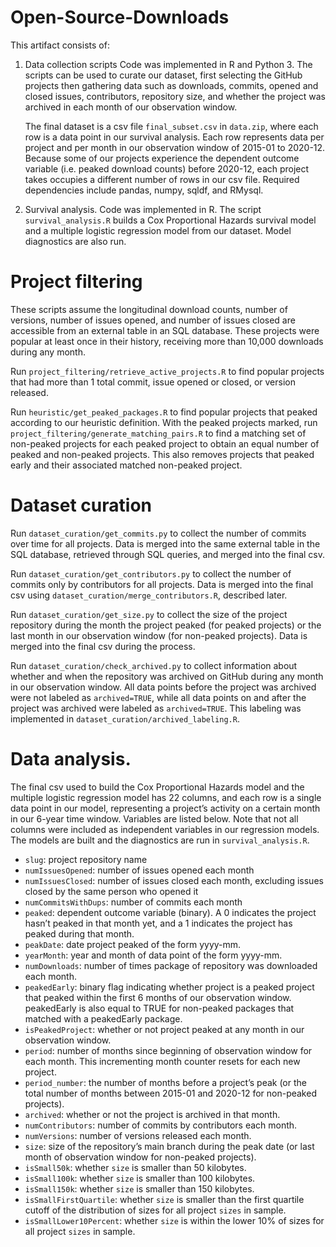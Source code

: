 # Open-Source-Downloads
This artifact consists of:

1. Data collection scripts
Code was implemented in R and Python 3. The scripts can be used to curate our dataset, first selecting the GitHub projects then gathering data such as downloads, commits, opened and closed issues, contributors, repository size, and whether the project was archived in each month of our observation window. 

    The final dataset is a csv file ```final_subset.csv``` in ```data.zip```, where each row is a data point in our survival analysis. Each row represents data per project and per month in our observation window of 2015-01 to 2020-12. Because some of our projects experience the dependent outcome variable (i.e. peaked download counts) before 2020-12, each project takes occupies a different number of rows in our csv file. Required dependencies include pandas, numpy, sqldf, and RMysql. 

2. Survival analysis.
Code was implemented in R. The script ```survival_analysis.R``` builds a Cox Proportional Hazards survival model and a multiple logistic regression model from our dataset. Model diagnostics are also run.

# Project filtering
These scripts assume the longitudinal download counts, number of versions, number of issues opened, and number of issues closed are accessible from an external table in an SQL database. These projects were popular at least once in their history, receiving more than 10,000 downloads during any month.

Run ```project_filtering/retrieve_active_projects.R``` to find popular projects that had more than 1 total commit, issue opened or closed, or version released. 

Run ```heuristic/get_peaked_packages.R``` to find popular projects that peaked according to our heuristic definition. With the peaked projects marked, run ```project_filtering/generate_matching_pairs.R``` to find a matching set of non-peaked projects for each peaked project to obtain an equal number of peaked and non-peaked projects. This also removes projects that peaked early and their associated matched non-peaked project.

# Dataset curation
Run ```dataset_curation/get_commits.py``` to collect the number of commits over time for all projects. Data is merged into the same external table in the SQL database, retrieved through SQL queries, and merged into the final csv.

Run ```dataset_curation/get_contributors.py``` to collect the number of commits only by contributors for all projects. Data is merged into the final csv using ```dataset_curation/merge_contributors.R```, described later.

Run ```dataset_curation/get_size.py``` to collect the size of the project repository during the month the project peaked (for peaked projects) or the last month in our observation window (for non-peaked projects). Data is merged into the final csv during the process.

Run ```dataset_curation/check_archived.py``` to collect information about whether and when the repository was archived on GitHub during any month in our observation window. All data points before the project was archived were not labeled as ```archived=TRUE```, while all data points on and after the project was archived were labeled as ```archived=TRUE```. This labeling was implemented in ```dataset_curation/archived_labeling.R```.

# Data analysis.
The final csv used to build the Cox Proportional Hazards model and the multiple logistic regression model has 22 columns, and each row is a single data point in our model, representing a project’s activity on a certain month in our 6-year time window. Variables are listed below. Note that not all columns were included as independent variables in our regression models. The models are built and the diagnostics are run in ```survival_analysis.R```.
+ ```slug```: project repository name
+ ```numIssuesOpened```: number of issues opened each month
+ ```numIssuesClosed```: number of issues closed each month, excluding issues closed by the same person who opened it
+ ```numCommitsWithDups```: number of commits each month 
+ ```peaked```: dependent outcome variable (binary). A 0 indicates the project hasn’t peaked in that month yet, and a 1 indicates the project has peaked during that month. 
+ ```peakDate```: date project peaked of the form yyyy-mm.
+ ```yearMonth```: year and month of data point of the form yyyy-mm.
+ ```numDownloads```: number of times package of repository was downloaded each month.
+ ```peakedEarly```: binary flag indicating whether project is a peaked project that peaked within the first 6 months of our observation window. peakedEarly is also equal to TRUE for non-peaked packages that matched with a peakedEarly package.
+ ```isPeakedProject```: whether or not project peaked at any month in our observation window.
+ ```period```: number of months since beginning of observation window for each month. This incrementing month counter resets for each new project.
+ ```period_number```: the number of months before a project’s peak (or the total number of months between 2015-01 and 2020-12 for non-peaked projects).
+ ```archived```: whether or not the project is archived in that month.
+ ```numContributors```: number of commits by contributors each month.
+ ```numVersions```: number of versions released each month.
+ ```size```: size of the repository’s main branch during the peak date (or last month of observation window for non-peaked projects).
+ ```isSmall50k```: whether ```size``` is smaller than 50 kilobytes.
+ ```isSmall100k```: whether ```size``` is smaller than 100 kilobytes.
+ ```isSmall150k```: whether ```size``` is smaller than 150 kilobytes.
+ ```isSmallFirstQuartile```: whether ```size``` is smaller than the first quartile cutoff of the distribution of sizes for all project ```sizes``` in sample.
+ ```isSmallLower10Percent```: whether ```size``` is within the lower 10% of sizes for all project ```sizes``` in sample.



